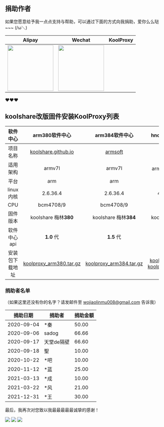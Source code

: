 ## 捐助作者

如果您愿意给予我一点点支持与帮助，可以通过下面的方式向我捐助，爱你么么哒~~~ (/ω＼)

| Alipay | Wechat | KoolProxy |
| :------: | :------: | :------: | 
| <img width="150" src="https://cdn.jsdelivr.net/gh/houzi-/CDN/docs/image/alipay.jpg"> | <img width="150" src="https://cdn.jsdelivr.net/gh/houzi-/CDN/docs/image/wechat.jpg"> |  | <img width="150" src="https://cdn.jsdelivr.net/gh/houzi-/CDN/docs/image/koolproxy_rules.png"> | 

❤❤❤

## koolshare改版固件安装KoolProxy列表

|  软件中心   |                        arm380软件中心                        |                 arm384软件中心                  |                      hnd/axhnd软件中心                       |                    软路由-酷软                    |
| :---------: | :----------------------------------------------------------: | :---------------------------------------------: | :----------------------------------------------------------: | :-----------------------------------------------: |
|  项目名称   | [koolshare.github.io](https://github.com/koolshare/koolshare.github.io) | [armsoft](https://github.com/koolshare/armsoft) |       [rogsoft](https://github.com/koolshare/rogsoft)        | [ledesoft](https://github.com/koolshare/ledesoft) |
|  适用架构   |                            armv7l                            |                     armv7l                      |                       armv8（aarch64）                       |                        x64                        |
|    平台     |                             arm                              |                       arm                       |                          hnd/axhnd                           |                     by fw867                      |
|  linux内核  |                           2.6.36.4                           |                    2.6.36.4                     |                        4.1.27/4.1.51                         |                       很新                        |
|     CPU     |                          bcm4708/9                           |                    bcm4708/9                    |                          bcm4906/8                           |                     intel/AMD                     |
|  固件版本   |                    koolshare 梅林**380**                     |              koolshare 梅林**384**              |                     koolshare 梅林/官改                      |                   OpenWRT/LEDE                    |
| 软件中心api |                          **1.0** 代                          |                   **1.5** 代                    |                          **1.5** 代                          |                    **1.5** 代                     |
| 安装包下载地址  | [koolproxy_arm380.tar.gz](https://cdn.jsdelivr.net/gh/houzi-/CDN/binary/install/koolproxy_arm380.tar.gz) |   [koolproxy_arm384.tar.gz](https://cdn.jsdelivr.net/gh/houzi-/CDN/binary/install/koolproxy_arm384.tar.gz)  | [koolproxy_hnd.tar.gz](https://cdn.jsdelivr.net/gh/houzi-/CDN/binary/install/koolproxy_hnd.tar.gz) [koolproxy_AX32.tar.gz](https://cdn.jsdelivr.net/gh/houzi-/CDN/binary/install/koolproxy_AX32.tar.gz)|                         [koolproxy_X86_64.tar.gz](https://cdn.jsdelivr.net/gh/houzi-/CDN/binary/install/koolproxy_X86.tar.gz) |

### 捐助者名单

（如果这里还没有你的名字？请发邮件至 wojiaolinmu008@gmail.com 告诉我）

| 捐助日期 | 捐助者 | 捐助金额 |
| --- | --- | --- |
| 2020-09-04 | *秦 | 50.00 |
| 2020-09-06 | sadog | 66.66 |
| 2020-09-17 | 天堂de隔壁 | 66.60 |
| 2020-09-18 | 聖 | 10.00 |
| 2020-10-22 | *吧 | 10.00 |
| 2020-11-12 | *蓝 | 25.00 |
| 2021-03-13 | *成 | 10.00 |
| 2021-03-22 | *风 | 21.00 |
| 2021-12-31 | *王 | 30.00 |

最后，我再次对您致以我最最最最最诚挚的感谢！

![](https://user-images.githubusercontent.com/22412567/80300055-e9de6b00-87cb-11ea-9924-2bf02cdd4645.gif)
![](https://user-images.githubusercontent.com/22412567/80300055-e9de6b00-87cb-11ea-9924-2bf02cdd4645.gif)
![](https://user-images.githubusercontent.com/22412567/80300055-e9de6b00-87cb-11ea-9924-2bf02cdd4645.gif)
